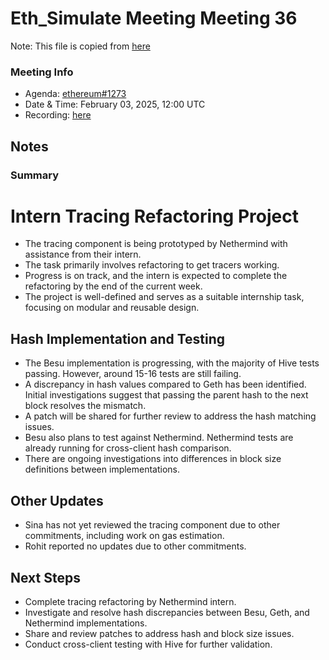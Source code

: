 # Eth_Simulate Meeting Meeting 36

Note: This file is copied from [here](https://github.com/ethereum/pm/issues/1273#issuecomment-2631171565)

### Meeting Info

- Agenda: [ethereum#1273](https://github.com/ethereum/pm/issues/1273)
- Date & Time: February 03, 2025, 12:00 UTC
- Recording: [here](https://youtu.be/i2JBDF_MBVU?si=zBjWUwY4F_WfLzrw)
## Notes
### Summary 
# Intern Tracing Refactoring Project  

- The tracing component is being prototyped by Nethermind with assistance from their intern.  
- The task primarily involves refactoring to get tracers working.  
- Progress is on track, and the intern is expected to complete the refactoring by the end of the current week.  
- The project is well-defined and serves as a suitable internship task, focusing on modular and reusable design.  

## Hash Implementation and Testing  

- The Besu implementation is progressing, with the majority of Hive tests passing. However, around 15-16 tests are still failing.  
- A discrepancy in hash values compared to Geth has been identified. Initial investigations suggest that passing the parent hash to the next block resolves the mismatch.  
- A patch will be shared for further review to address the hash matching issues.  
- Besu also plans to test against Nethermind. Nethermind tests are already running for cross-client hash comparison.  
- There are ongoing investigations into differences in block size definitions between implementations.  

## Other Updates  

- Sina has not yet reviewed the tracing component due to other commitments, including work on gas estimation.  
- Rohit reported no updates due to other commitments.  

## Next Steps  

- Complete tracing refactoring by Nethermind intern.  
- Investigate and resolve hash discrepancies between Besu, Geth, and Nethermind implementations.  
- Share and review patches to address hash and block size issues.  
- Conduct cross-client testing with Hive for further validation.  
